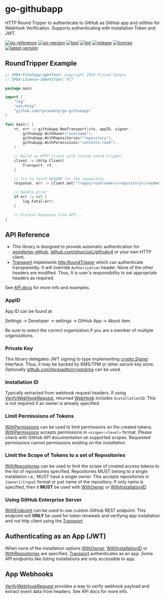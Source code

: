 # go-githubapp

HTTP Round Tripper to authenticate to GitHub as GitHub app and utilities for WebHook Verification. Supports authenticating with Installation Token and JWT.

[![go-reference](https://img.shields.io/badge/go-reference-00758D?logo=go&logoColor=white)](https://pkg.go.dev/github.com/tprasadtp/go-githubapp)
[![go-version](https://img.shields.io/github/go-mod/go-version/tprasadtp/go-githubapp?logo=go&logoColor=white&color=00758D&label=go)](https://github.com/tprasadtp/go-githubapp/blob/master/go.mod)
[![test](https://github.com/tprasadtp/go-githubapp/actions/workflows/test.yml/badge.svg)](https://github.com/tprasadtp/go-githubapp/actions/workflows/test.yml)
[![lint](https://github.com/tprasadtp/go-githubapp/actions/workflows/lint.yml/badge.svg)](https://github.com/tprasadtp/go-githubapp/actions/workflows/lint.yml)
[![release](https://github.com/tprasadtp/go-githubapp/actions/workflows/release.yml/badge.svg)](https://github.com/tprasadtp/go-githubapp/actions/workflows/release.yml)
[![license](https://img.shields.io/github/license/tprasadtp/go-githubapp)](https://github.com/tprasadtp/go-githubapp/blob/master/LICENSE)
[![latest-version](https://img.shields.io/github/v/tag/tprasadtp/go-githubapp?color=7f50a6&label=release&logo=semver&sort=semver)](https://github.com/tprasadtp/go-githubapp/releases)

## RoundTripper Example

```go
// SPDX-FileCopyrightText: Copyright 2024 Prasad Tengse
// SPDX-License-Identifier: MIT

package main

import (
    "log"
    "net/http"
    "github.com/tprasadtp/go-githubapp"
)

func main() {
	rt, err := githubapp.NewTransport(ctx, appID, signer,
        githubapp.WithOwner("username"),
        githubapp.WithRepositories("repository"),
        githubapp.WithPermissions("contents:read"),
    )

    // Build an HTTP client with custom round tripper.
    client := &http.Client{
        Transport: rt,
    }

    // Try to fetch README for the repository.
    response, err := client.Get("/repos/<username>/<repository>/readme")

    // Handle error
    if err != nil {
        log.Fatal(err)
    }

    // Process Response from API....
}
```

## API Reference

- This library is designed to provide automatic authentication for [google/go-github], [github.com/shurcooL/githubv4] or your own HTTP client.
- [Transport] implements [http.RoundTripper] which can authenticate transparently.
It _will_ override `Authorization` header. None of the other headers are modified. Thus,
It is user's responsibility to set appropriate headers as required.

See [API docs](https://pkg.go.dev/github.com/tprasadtp/go-githubapp) for more info and examples.

### AppID

App ID can be found at

Settings -> Developer -> settings -> GitHub App -> About item.

Be sure to select the correct organization if you are a member of multiple organizations.

### Private Key

This library delegates JWT signing to type implementing [crypto.Signer] interface.
Thus, it _may_ be backed by KMS/TPM or other secure key store. Optionally
[github.com/tprasadtp/cryptokms] can be used.

### Installation ID

Typically extracted from webhook request headers. If using [VerifyWebHookRequest],
returned [WebHook] includes `InstallationID`. This is not required if an owner is already
specified.

### Limit Permissions of Tokens

[WithPermissions] can be used to limit permissions on the created tokens.
[WithPermissions] accepts permissions in `<scope>:<level>` format.
Please check with GitHub API documentation on supported scopes. Requested
permissions cannot permissions existing on the _installation_.

### Limit the Scope of Tokens to a set of Repositories

[WithRepositories] can be used to limit the scope of created access tokens to the list of
repositories specified. Repositories MUST belong to a single installation i.e., MUST have
a single owner. This accepts repositories in `{owner}/{repo}` format or just name of the
repository. If only name is specified, then it **MUST** be used with [WithOwner] or
[WithInstallationID].

### Using GitHub Enterprise Server

[WithEndpoint] can be used to use custom GitHub REST endpoint. This endpoint will
**ONLY** be used for token renewals and verifying app installation and not http client using
the [Transport].


## Authenticating as an App (JWT)

When none of the installation options [WithOwner], [WithInstallationID] or [WithRepositories]
are specified, [Transport] authenticates as an app. Some API endpoints like listing
installations are only accessible to app.

## App Webhooks

[VerifyWebHookRequest] provides a way to verify webhook payload and extract event data from
headers. See API docs for more info.

[google/go-github]: https://github.com/google/go-github
[github.com/shurcooL/githubv4]: https://github.com/shurcooL/githubv4
[github.com/tprasadtp/cryptokms]: https://github.com/tprasadtp/cryptokms

[http.RoundTripper]: https://pkg.go.dev/net/http#RoundTripper
[crypto.Signer]: https://pkg.go.dev/crypto#Signer
[VerifyWebHookRequest]: https://pkg.go.dev/github.com/tprasadtp/go-githubapp#VerifyWebHookRequest
[WithRepositories]: https://pkg.go.dev/github.com/tprasadtp/go-githubapp#WithRepositories
[WithInstallationID]: https://pkg.go.dev/github.com/tprasadtp/go-githubapp#WithInstallationID
[WithInstallationID]: https://pkg.go.dev/github.com/tprasadtp/go-githubapp#WithInstallationID
[WithOwner]: https://pkg.go.dev/github.com/tprasadtp/go-githubapp#WithOwner
[WithPermissions]: https://pkg.go.dev/github.com/tprasadtp/go-githubapp#WithPermissions
[WithEndpoint]: https://pkg.go.dev/github.com/tprasadtp/go-githubapp#WithEndpoint
[Transport]: https://pkg.go.dev/github.com/tprasadtp/go-githubapp#Transport
[WebHook]: https://pkg.go.dev/github.com/tprasadtp/go-githubapp#WebHook
